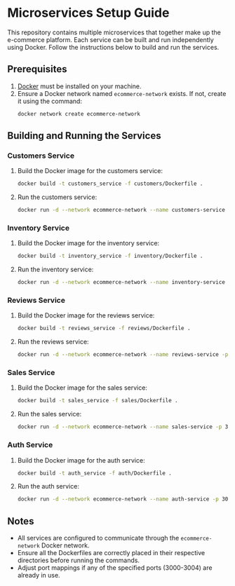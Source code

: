# Microservices Setup Guide

This repository contains multiple microservices that together make up the e-commerce platform. Each service can be built and run independently using Docker. Follow the instructions below to build and run the services.

## Prerequisites

1. [Docker](https://www.docker.com/) must be installed on your machine.
2. Ensure a Docker network named `ecommerce-network` exists. If not, create it using the command:
   ```bash
   docker network create ecommerce-network
   ```

## Building and Running the Services

### Customers Service

1. Build the Docker image for the customers service:
   ```bash
   docker build -t customers_service -f customers/Dockerfile .
   ```
2. Run the customers service:
   ```bash
   docker run -d --network ecommerce-network --name customers-service -p 3000:3000 customers_service
   ```

### Inventory Service

1. Build the Docker image for the inventory service:
   ```bash
   docker build -t inventory_service -f inventory/Dockerfile .
   ```
2. Run the inventory service:
   ```bash
   docker run -d --network ecommerce-network --name inventory-service -p 3001:3001 inventory_service
   ```

### Reviews Service

1. Build the Docker image for the reviews service:
   ```bash
   docker build -t reviews_service -f reviews/Dockerfile .
   ```
2. Run the reviews service:
   ```bash
   docker run -d --network ecommerce-network --name reviews-service -p 3002:3002 reviews_service
   ```

### Sales Service

1. Build the Docker image for the sales service:
   ```bash
   docker build -t sales_service -f sales/Dockerfile .
   ```
2. Run the sales service:
   ```bash
   docker run -d --network ecommerce-network --name sales-service -p 3003:3003 sales_service
   ```

### Auth Service

1. Build the Docker image for the auth service:
   ```bash
   docker build -t auth_service -f auth/Dockerfile .
   ```
2. Run the auth service:
   ```bash
   docker run -d --network ecommerce-network --name auth-service -p 3004:3004 auth_service
   ```

## Notes

- All services are configured to communicate through the `ecommerce-network` Docker network.
- Ensure all the Dockerfiles are correctly placed in their respective directories before running the commands.
- Adjust port mappings if any of the specified ports (3000-3004) are already in use.
